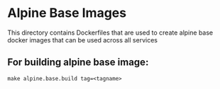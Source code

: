 # Alpine Base Images

This directory contains Dockerfiles that are used to create alpine base docker images that can be used across all services

## For building alpine base image:

```
make alpine.base.build tag=<tagname>

```
